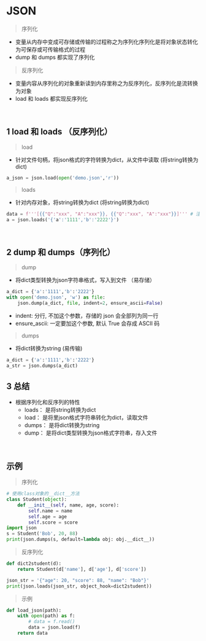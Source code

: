 &emsp;
# JSON

>序列化
- 变量从内存中变成可存储或传输的过程称之为序列化序列化是将对象状态转化为可保存或可传输格式的过程
- dump 和 dumps 都实现了序列化
&emsp;
>反序列化
- 变量内容从序列化的对象重新读到内存里称之为反序列化，反序列化是流转换为对象
- load 和 loads 都实现反序列化


&emsp;
## 1 load 和 loads （反序列化）
>load
- 针对文件句柄，将json格式的字符转换为dict，从文件中读取 (将string转换为dict)
```py
a_json = json.load(open('demo.json','r'))
```

>loads
- 针对内存对象，将string转换为dict (将string转换为dict)
```py
data = f'''[{{"Q":"xxx", "A":"xxx"}}, {{"Q":"xxx", "A":"xxx"}}]''' # 注意f''''''里面的字典要 {{}}
a = json.loads('{'a':'1111','b':'2222'}')
```

&emsp;
## 2 dump 和 dumps（序列化）

>dump
- 将dict类型转换为json字符串格式，写入到文件 （易存储）
```py
a_dict = {'a':'1111','b':'2222'}
with open('demo.json', 'w') as file:
    json.dump(a_dict, file, indent=2, ensure_ascii=False)
```
- indent: 分行, 不加这个参数，存储的 json 会全部列为同一行
- ensure_ascii: 一定要加这个参数, 默认 True 会存成 ASCII 码
>dumps
- 将dict转换为string (易传输)
```py
a_dict = {'a':'1111','b':'2222'}
a_str = json.dumps(a_dict)
```
## 3 总结
- 根据序列化和反序列的特性
    - loads： 是将string转换为dict
    - load： 是将里json格式字符串转化为dict，读取文件
    - dumps： 是将dict转换为string
    - dump： 是将dict类型转换为json格式字符串，存入文件

&emsp;
## 示例
>序列化
```py
# 使用class对象的__dict__方法
class Student(object):
    def __init__(self, name, age, score):
        self.name = name
        self.age = age
        self.score = score
import json
s = Student('Bob', 20, 88)
print(json.dumps(s, default=lambda obj: obj.__dict__))
```

>反序列化
```py
def dict2student(d):
    return Student(d['name'], d['age'], d['score'])

json_str = '{"age": 20, "score": 88, "name": "Bob"}'
print(json.loads(json_str, object_hook=dict2student))
```
>示例
```py
def load_json(path):
    with open(path) as f:
        # data = f.read()
        data = json.load(f)
    return data
```